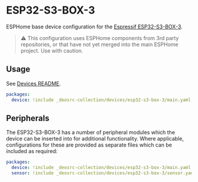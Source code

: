 # ESP32-S3-BOX-3

ESPHome base device configuration for the [Espressif ESP32-S3-BOX-3](https://www.espressif.com/en/news/ESP32-S3-BOX-3).

> :warning: This configuration uses ESPHome components from 3rd party repositories, or that have not yet merged into the main ESPHome project. Use with caution.

## Usage

See [Devices README](../README.md).

```yaml
packages:
  device: !include _deosrc-collection/devices/esp32-s3-box-3/main.yaml
```

## Peripherals

The ESP32-S3-BOX-3 has a number of peripheral modules which the device can be inserted into for additional
functionality. Where applicable, configurations for these are provided as separate files which can be
included as required:

```yaml
packages:
  device: !include _deosrc-collection/devices/esp32-s3-box-3/main.yaml
  sensor: !include _deosrc-collection/devices/esp32-s3-box-3/sensor.yaml
```
